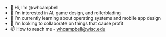- 👋 Hi, I’m @whcampbell
- 👀 I’m interested in AI, game design, and rollerblading
- 🌱 I’m currently learning about operating systems and mobile app design
- 💞️ I’m looking to collaborate on things that cause profit
- 📫 How to reach me - whcampbell@wisc.edu

<!---
whcampbell/whcampbell is a ✨ special ✨ repository because its `README.md` (this file) appears on your GitHub profile.
You can click the Preview link to take a look at your changes.
--->
